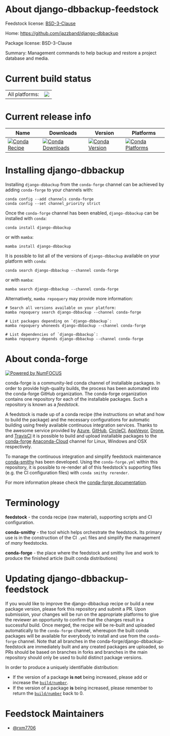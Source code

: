 About django-dbbackup-feedstock
===============================

Feedstock license: [BSD-3-Clause](https://github.com/conda-forge/django-dbbackup-feedstock/blob/main/LICENSE.txt)

Home: https://github.com/jazzband/django-dbbackup

Package license: BSD-3-Clause

Summary: Management commands to help backup and restore a project database and media.

Current build status
====================


<table><tr><td>All platforms:</td>
    <td>
      <a href="https://dev.azure.com/conda-forge/feedstock-builds/_build/latest?definitionId=20468&branchName=main">
        <img src="https://dev.azure.com/conda-forge/feedstock-builds/_apis/build/status/django-dbbackup-feedstock?branchName=main">
      </a>
    </td>
  </tr>
</table>

Current release info
====================

| Name | Downloads | Version | Platforms |
| --- | --- | --- | --- |
| [![Conda Recipe](https://img.shields.io/badge/recipe-django--dbbackup-green.svg)](https://anaconda.org/conda-forge/django-dbbackup) | [![Conda Downloads](https://img.shields.io/conda/dn/conda-forge/django-dbbackup.svg)](https://anaconda.org/conda-forge/django-dbbackup) | [![Conda Version](https://img.shields.io/conda/vn/conda-forge/django-dbbackup.svg)](https://anaconda.org/conda-forge/django-dbbackup) | [![Conda Platforms](https://img.shields.io/conda/pn/conda-forge/django-dbbackup.svg)](https://anaconda.org/conda-forge/django-dbbackup) |

Installing django-dbbackup
==========================

Installing `django-dbbackup` from the `conda-forge` channel can be achieved by adding `conda-forge` to your channels with:

```
conda config --add channels conda-forge
conda config --set channel_priority strict
```

Once the `conda-forge` channel has been enabled, `django-dbbackup` can be installed with `conda`:

```
conda install django-dbbackup
```

or with `mamba`:

```
mamba install django-dbbackup
```

It is possible to list all of the versions of `django-dbbackup` available on your platform with `conda`:

```
conda search django-dbbackup --channel conda-forge
```

or with `mamba`:

```
mamba search django-dbbackup --channel conda-forge
```

Alternatively, `mamba repoquery` may provide more information:

```
# Search all versions available on your platform:
mamba repoquery search django-dbbackup --channel conda-forge

# List packages depending on `django-dbbackup`:
mamba repoquery whoneeds django-dbbackup --channel conda-forge

# List dependencies of `django-dbbackup`:
mamba repoquery depends django-dbbackup --channel conda-forge
```


About conda-forge
=================

[![Powered by
NumFOCUS](https://img.shields.io/badge/powered%20by-NumFOCUS-orange.svg?style=flat&colorA=E1523D&colorB=007D8A)](https://numfocus.org)

conda-forge is a community-led conda channel of installable packages.
In order to provide high-quality builds, the process has been automated into the
conda-forge GitHub organization. The conda-forge organization contains one repository
for each of the installable packages. Such a repository is known as a *feedstock*.

A feedstock is made up of a conda recipe (the instructions on what and how to build
the package) and the necessary configurations for automatic building using freely
available continuous integration services. Thanks to the awesome service provided by
[Azure](https://azure.microsoft.com/en-us/services/devops/), [GitHub](https://github.com/),
[CircleCI](https://circleci.com/), [AppVeyor](https://www.appveyor.com/),
[Drone](https://cloud.drone.io/welcome), and [TravisCI](https://travis-ci.com/)
it is possible to build and upload installable packages to the
[conda-forge](https://anaconda.org/conda-forge) [Anaconda-Cloud](https://anaconda.org/)
channel for Linux, Windows and OSX respectively.

To manage the continuous integration and simplify feedstock maintenance
[conda-smithy](https://github.com/conda-forge/conda-smithy) has been developed.
Using the ``conda-forge.yml`` within this repository, it is possible to re-render all of
this feedstock's supporting files (e.g. the CI configuration files) with ``conda smithy rerender``.

For more information please check the [conda-forge documentation](https://conda-forge.org/docs/).

Terminology
===========

**feedstock** - the conda recipe (raw material), supporting scripts and CI configuration.

**conda-smithy** - the tool which helps orchestrate the feedstock.
                   Its primary use is in the construction of the CI ``.yml`` files
                   and simplify the management of *many* feedstocks.

**conda-forge** - the place where the feedstock and smithy live and work to
                  produce the finished article (built conda distributions)


Updating django-dbbackup-feedstock
==================================

If you would like to improve the django-dbbackup recipe or build a new
package version, please fork this repository and submit a PR. Upon submission,
your changes will be run on the appropriate platforms to give the reviewer an
opportunity to confirm that the changes result in a successful build. Once
merged, the recipe will be re-built and uploaded automatically to the
`conda-forge` channel, whereupon the built conda packages will be available for
everybody to install and use from the `conda-forge` channel.
Note that all branches in the conda-forge/django-dbbackup-feedstock are
immediately built and any created packages are uploaded, so PRs should be based
on branches in forks and branches in the main repository should only be used to
build distinct package versions.

In order to produce a uniquely identifiable distribution:
 * If the version of a package **is not** being increased, please add or increase
   the [``build/number``](https://docs.conda.io/projects/conda-build/en/latest/resources/define-metadata.html#build-number-and-string).
 * If the version of a package **is** being increased, please remember to return
   the [``build/number``](https://docs.conda.io/projects/conda-build/en/latest/resources/define-metadata.html#build-number-and-string)
   back to 0.

Feedstock Maintainers
=====================

* [@rxm7706](https://github.com/rxm7706/)

